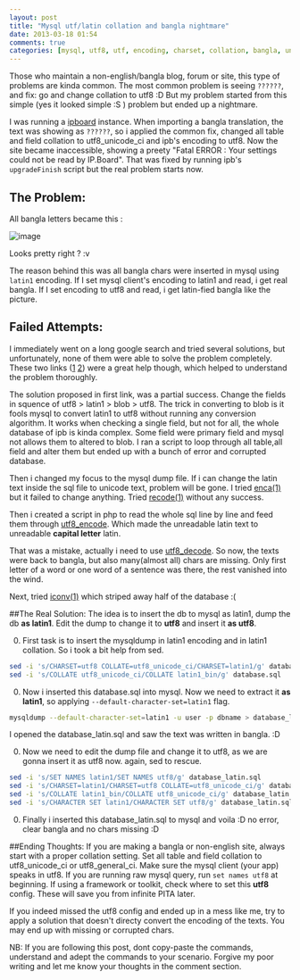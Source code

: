 ```yaml
---
layout: post
title: "Mysql utf/latin collation and bangla nightmare"
date: 2013-03-18 01:54
comments: true
categories: [mysql, utf8, utf, encoding, charset, collation, bangla, unicode]
---
```


Those who maintain a non-english/bangla blog, forum or site, this type of problems are kinda common. The most common problem is seeing `??????`, and fix: go and change collation to utf8 :D
But my problem started from this simple (yes it looked simple :S ) problem but ended up a nightmare.

<!--more-->

I was running a [ipboard](http://www.invisionpower.com) instance. When importing a bangla translation, the text was showing as `??????`, so i applied the common fix, changed all table and field collation to utf8_unicode_ci and ipb's encoding to utf8. Now the site became inaccessible, showing a preety "Fatal ERROR : Your settings could not be read by IP.Board". That was fixed by running ipb's `upgradeFinish` script but the real problem starts now.


## The Problem:
All bangla letters became this :

![image](http://f.cl.ly/items/3J083G0k3X1D422z3s0n/Screen%20Shot%202013-03-17.png)

Looks pretty right ? :v

The reason behind this was all bangla chars were inserted in mysql using `latin1` encoding. If I set mysql client's encoding to latin1 and read, i get real bangla. If I set encoding to utf8 and read, i get latin-fied bangla like the picture.

## Failed Attempts:
I immediately went on a long google search and tried several solutions, but unfortunately, none of them were able to solve the problem completely. These two links ([1](http://www.bluebox.net/about/blog/2009/07/mysql_encoding/) [2](http://www.oreillynet.com/lpt/wlg/9022)) were a great help though, which helped to understand the problem thoroughly.

The solution proposed in first link, was a partial success. Change the fields in squence of utf8 > latin1 > blob > utf8. The trick in converting to blob is it fools mysql to convert latin1 to utf8 without running any conversion algorithm. It works when checking a single field, but not for all, the whole database of ipb is kinda complex. Some field were primary field and mysql not allows them to altered to blob. I ran a script to loop through all table,all field and alter them but ended up with a bunch of error and corrupted database. 

Then i changed my focus to the mysql dump file. If i can change the latin text inside the sql file to unicode text, problem will be gone. I tried [enca(1)](http://linux.die.net/man/1/enca) but it failed to change anything. Tried [recode(1)](http://linux.die.net/man/1/recode) without any success.

Then i created a script in php to read the whole sql line by line and feed them through [utf8_encode](www.php.net/manual/en/function.utf8-encode.php). Which made the unreadable latin text to unreadable **capital letter** latin.

That was a mistake, actually i need to use [utf8_decode](www.php.net/manual/en/function.utf8-decode.php). So now, the texts were back to bangla, but also many(almost all) chars are missing. Only first letter of a word or one word of a sentence was there, the rest vanished into the wind.

Next, tried [iconv(1)](http://linux.die.net/man/1/iconv) which striped away half of the database :(

##The Real Solution:
The idea is to insert the db to mysql as latin1, dump the db **as latin1**. Edit the dump to change it to **utf8** and insert it **as utf8**.

0. First task is to insert the mysqldump in latin1 encoding and in latin1 collation. So i took a bit help from sed.
``` sh
sed -i 's/CHARSET=utf8 COLLATE=utf8_unicode_ci/CHARSET=latin1/g' database.sql
sed -i 's/COLLATE utf8_unicode_ci/COLLATE latin1_bin/g' database.sql
```
0. Now i inserted this database.sql into mysql. Now we need to extract it **as latin1**, so applying `--default-character-set=latin1` flag.
``` sh
mysqldump --default-character-set=latin1 -u user -p dbname > database_latin.sql
```
I opened the database_latin.sql and saw the text was written in bangla. :D

0. Now we need to edit the dump file and change it to utf8, as we are gonna insert it as utf8 now. again, sed to rescue.
``` sh
sed -i 's/SET NAMES latin1/SET NAMES utf8/g' database_latin.sql
sed -i 's/CHARSET=latin1/CHARSET=utf8 COLLATE=utf8_unicode_ci/g' database_latin.sql
sed -i 's/COLLATE latin1_bin/COLLATE utf8_unicode_ci/g' database_latin.sql
sed -i 's/CHARACTER SET latin1/CHARACTER SET utf8/g' database_latin.sql
```

0. Finally i inserted this database_latin.sql to mysql and voila :D no error, clear bangla and no chars missing :D

##Ending Thoughts:
If you are making a bangla or non-english site, always start with a proper collation setting. Set all table and field collation to utf8_unicode_ci or utf8_general_ci. Make sure the mysql client (your app) speaks in utf8. If you are running raw mysql query, run `set names utf8` at beginning. If using a framework or toolkit, check where to set this **utf8** config. These will save you from infinite PITA later.

If you indeed missed the utf8 config and ended up in a mess like me, try to apply a solution that doesn't directy convert the encoding of the texts. You may end up with missing or corrupted chars.

NB: If you are following this post, dont copy-paste the commands, understand and adept the commands to your scenario.
Forgive my poor writing and let me know your thoughts in the comment section.